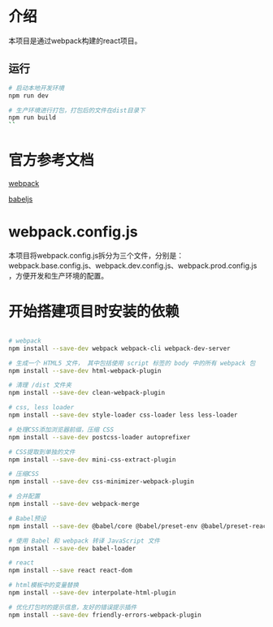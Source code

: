
# 介绍
本项目是通过webpack构建的react项目。

## 运行
```bash
# 启动本地开发环境
npm run dev

# 生产环境进行打包，打包后的文件在dist目录下
npm run build
``

```

# 官方参考文档
[webpack](https://webpack.docschina.org/)

[babeljs](https://www.babeljs.cn/docs/usage)


# webpack.config.js
本项目将webpack.config.js拆分为三个文件，分别是：webpack.base.config.js、webpack.dev.config.js、webpack.prod.config.js ，方便开发和生产环境的配置。




# 开始搭建项目时安装的依赖

```bash

# webpack
npm install --save-dev webpack webpack-cli webpack-dev-server

# 生成一个 HTML5 文件， 其中包括使用 script 标签的 body 中的所有 webpack 包
npm install --save-dev html-webpack-plugin

# 清理 /dist 文件夹
npm install --save-dev clean-webpack-plugin

# css, less loader
npm install --save-dev style-loader css-loader less less-loader

# 处理CSS添加浏览器前缀，压缩 CSS
npm install --save-dev postcss-loader autoprefixer 

# CSS提取到单独的文件
npm install --save-dev mini-css-extract-plugin

# 压缩CSS
npm install --save-dev css-minimizer-webpack-plugin 

# 合并配置
npm install --save-dev webpack-merge

# Babel预设
npm install --save-dev @babel/core @babel/preset-env @babel/preset-react @babel/polyfill

# 使用 Babel 和 webpack 转译 JavaScript 文件
npm install --save-dev babel-loader

# react
npm install --save react react-dom 

# html模板中的变量替换
npm install --save-dev interpolate-html-plugin

# 优化打包时的提示信息，友好的错误提示插件
npm install --save-dev friendly-errors-webpack-plugin

```